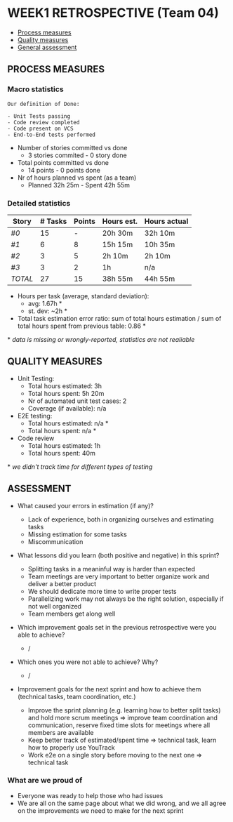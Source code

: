 # WEEK1 RETROSPECTIVE (Team 04)

- [Process measures](#process-measures)
- [Quality measures](#quality-measures)
- [General assessment](#assessment)

## PROCESS MEASURES

### Macro statistics

```
Our definition of Done:

- Unit Tests passing
- Code review completed
- Code present on VCS
- End-to-End tests performed
```

- Number of stories committed vs done
  - 3 stories commited - 0 story done
- Total points committed vs done
  - 14 points - 0 points done
- Nr of hours planned vs spent (as a team)
  - Planned 32h 25m - Spent 42h 55m

### Detailed statistics

| Story   | # Tasks | Points | Hours est. | Hours actual |
| ------- | ------- | ------ | ---------- | ------------ |
| _#0_    | 15      | -      | 20h 30m    | 32h 10m      |
| _#1_    | 6       | 8      | 15h 15m    | 10h 35m      |
| _#2_    | 3       | 5      | 2h 10m     | 2h 10m       |
| _#3_    | 3       | 2      | 1h         | n/a          |
| _TOTAL_ | 27      | 15     | 38h 55m    | 44h 55m      |

- Hours per task (average, standard deviation):
  - avg: 1.67h \*
  - st. dev: ~2h \*
- Total task estimation error ratio: sum of total hours estimation / sum of total hours spent from previous table: 0.86 \*

\* _data is missing or wrongly-reported, statistics are not realiable_

## QUALITY MEASURES

- Unit Testing:
  - Total hours estimated: 3h
  - Total hours spent: 5h 20m
  - Nr of automated unit test cases: 2
  - Coverage (if available): n/a
- E2E testing:
  - Total hours estimated: n/a \*
  - Total hours spent: n/a \*
- Code review
  - Total hours estimated: 1h
  - Total hours spent: 40m

\* _we didn't track time for different types of testing_

## ASSESSMENT

- What caused your errors in estimation (if any)?

  - Lack of experience, both in organizing ourselves and estimating tasks
  - Missing estimation for some tasks
  - Miscommunication

- What lessons did you learn (both positive and negative) in this sprint?

  - Splitting tasks in a meaninful way is harder than expected
  - Team meetings are very important to better organize work and deliver a better product
  - We should dedicate more time to write proper tests
  - Parallelizing work may not always be the right solution, especially if not well organized
  - Team members get along well

- Which improvement goals set in the previous retrospective were you able to achieve?
  - /
- Which ones you were not able to achieve? Why?

  - /

- Improvement goals for the next sprint and how to achieve them (technical tasks, team coordination, etc.)

  - Improve the sprint planning (e.g. learning how to better split tasks) and hold more scrum meetings => improve team coordination and communication, reserve fixed time slots for meetings where all members are available
  - Keep better track of estimated/spent time => technical task, learn how to properly use YouTrack
  - Work e2e on a single story before moving to the next one => technical task

### What are we proud of

- Everyone was ready to help those who had issues
- We are all on the same page about what we did wrong, and we all agree on the improvements we need to make for the next sprint
